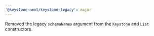 ```yaml
---
'@keystone-next/keystone-legacy': major
---
```


Removed the legacy `schemaNames` argument from the `Keystone` and `List` constructors.
